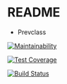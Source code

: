# README
* Prevclass

[![Maintainability](https://api.codeclimate.com/v1/badges/ef754eafe354dc2ad72d/maintainability)](https://codeclimate.com/github/tnksss/prevclass_rails/maintainability)


[![Test Coverage](https://api.codeclimate.com/v1/badges/ef754eafe354dc2ad72d/test_coverage)](https://codeclimate.com/github/tnksss/prevclass_rails/test_coverage)


[![Build Status](https://travis-ci.org/tnksss/prevclass_rails.svg?branch=master)](https://travis-ci.org/tnksss/prevclass_rails)